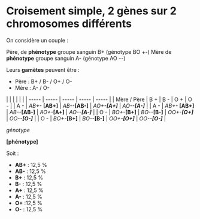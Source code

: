 # Croisement simple, 2 gènes sur 2 chromosomes différents



On considère un couple : 

Père, de **phénotype** groupe sanguin B+ (génotype BO +-)
Mère de **phénotype** groupe sanguin A- (génotype AO --)

Leurs **gamètes** peuvent être : 

- Père : B+ / B- / O+ / O-
- Mère : A- / O-

|      |       |       |       |       |
| ----- | ----- | ----- | ----- | ----- |
| Mère / Père | B +  | B -  | O +  | O -  |
| A -         | *AB+-*  **[AB+]** | *AB--***[AB-]** | *AO+-**[A+]*** | *AO--**[A-]*** |
| A -   | *AB+-* **[AB+]** | *AB--***[AB-]** | *AO+-***[A+]** | *AO--**[A-]*** |
| O - | *BO+-***[B+]** | *BO--***[B-]** | *OO+-**[O+]*** | *OO--**[O-]*** |
| O -   | *BO+-***[B+]** | *BO--***[B-]** | *OO+-**[O+]*** | *OO--**[O-]*** |

*génotype*

**[phénotype]**

Soit : 

- **AB+** : 12,5 %​
- **AB-** : 12,5 %
- **B+** : 12,5 %
- **B-** : 12,5 %
- **A+** : 12,5 %
- **A-** : 12,5 %
- **O+** :12,5 %
- **O-** : 12,5 %


